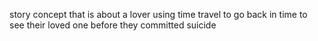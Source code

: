 story concept that is about a lover using time travel to go back in time to see their loved one before they committed suicide
